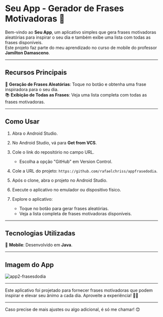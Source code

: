 # **Seu App - Gerador de Frases Motivadoras 🚀**

Bem-vindo ao **Seu App**, um aplicativo simples que gera frases motivadoras aleatórias para inspirar o seu dia e também exibe uma lista com todas as frases disponíveis.  
Este projeto faz parte do meu aprendizado no curso de mobile do professor **Jamilton Damasceno**.

---

## **Recursos Principais**

📜 **Geração de Frases Aleatórias**: Toque no botão e obtenha uma frase inspiradora para o seu dia.  
📚 **Exibição de Todas as Frases**: Veja uma lista completa com todas as frases motivadoras.

---

## **Como Usar**

1. Abra o Android Studio.

2. No Android Studio, vá para **Get from VCS**.

3. Cole o link do repositório no campo URL.

   - Escolha a opção "GitHub" em Version Control.

4. Cole a URL do projeto: `https://github.com/rafaelchriss/appfrasedodia`.

5. Após o clone, abra o projeto no Android Studio.

6. Execute o aplicativo no emulador ou dispositivo físico.

7. Explore o aplicativo:
   - Toque no botão para gerar frases aleatórias.  
   - Veja a lista completa de frases motivadoras disponíveis.

---

## **Tecnologias Utilizadas**

📱 **Mobile**: Desenvolvido em **Java**.

---

## **Imagem do App**
![app2-frasesdodia](https://github.com/user-attachments/assets/646507ad-a02b-47b8-b9d7-3a4316203f03)




---

Este aplicativo foi projetado para fornecer frases motivadoras que podem inspirar e elevar seu ânimo a cada dia. Aproveite a experiência! 🚀✨

---

Caso precise de mais ajustes ou algo adicional, é só me chamar! 😊
